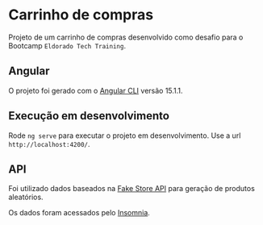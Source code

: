 # Carrinho de compras

Projeto de um carrinho de compras desenvolvido como desafio para o Bootcamp `Eldorado Tech Training`.

## Angular

O projeto foi gerado com o [Angular CLI](https://github.com/angular/angular-cli) versão 15.1.1.

## Execução em desenvolvimento

Rode `ng serve` para executar o projeto em desenvolvimento. Use a url `http://localhost:4200/`.

## API

Foi utilizado dados baseados na [Fake Store API](https://fakestoreapi.com/) para geração de produtos aleatórios.

Os dados foram acessados pelo [Insomnia](https://insomnia.rest/).
